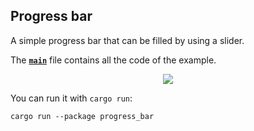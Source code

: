 ## Progress bar

A simple progress bar that can be filled by using a slider.

The __[`main`]__ file contains all the code of the example.

<div align="center">
  <img src="https://iced.rs/examples/pokedex.gif">
</div>

You can run it with `cargo run`:
```
cargo run --package progress_bar
```

[`main`]: src/main.rs
